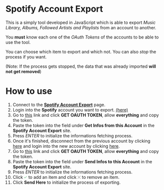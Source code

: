 # Spotify Account Export

This is a simply tool developed in JavaScript which is able to export *Music Library, Albums, Followed Artists and Playlists* from an account to another.

You **must** know each one of the *OAuth Tokens* of the accounts to be able to use the tool.

You can choose which item to export and which not. You can also *stop* the process if you want.

(Note: If the process gets stopped, the data that was already imported **will not get removed**)

# How to use

1. Connect to the [**Spotify Account Export**](http://sasopenna.github.io/spotify/) page.
2. Login into the **Spotify** account you want to export. [(here)](https://accounts.spotify.com/it-IT/login)
3. Go to [this](https://developer.spotify.com/web-api/console/get-current-user/token?scope=user-read-private&scope=user-read-birthdate&scope=user-read-email&scope=playlist-read-private&scope=playlist-read-collaborative&scope=playlist-modify-public&scope=playlist-modify-private&scope=user-library-read&scope=user-library-modify&scope=user-follow-read&scope=user-follow-modify&scope=user-top-read&scope=user-read-playback-state&scope=user-read-recently-played&scope=user-read-currently-playing&scope=user-modify-playback-state) link and click **GET OAUTH TOKEN**, allow **everything** and copy the token.
4. Paste the token into the field under **Get Infos from this Account** in the **Spotify Account Export** site.
5. Press *ENTER* to initialize the informations fetching process.
6. Once it's finished, disconnect from the previous account by clicking [here](https://www.spotify.com/it/logout/) and login into the new account by clicking [here](https://accounts.spotify.com/it-IT/login).
7. Go to [this](https://developer.spotify.com/web-api/console/get-current-user/token?scope=user-read-private&scope=user-read-birthdate&scope=user-read-email&scope=playlist-read-private&scope=playlist-read-collaborative&scope=playlist-modify-public&scope=playlist-modify-private&scope=user-library-read&scope=user-library-modify&scope=user-follow-read&scope=user-follow-modify&scope=user-top-read&scope=user-read-playback-state&scope=user-read-recently-played&scope=user-read-currently-playing&scope=user-modify-playback-state) link and click **GET OAUTH TOKEN**, allow **everything** and copy the token.
8. Paste the token into the field under **Send Infos to this Account** in the **Spotify Account Export** site.
9. Press *ENTER* to initialize the informations fetching process.
10. Click <img src="https://raw.githubusercontent.com/sasopenna/spotify-account-export/master/img/add.png" width="10px"> to add an item and click <img src="https://raw.githubusercontent.com/sasopenna/spotify-account-export/master/img/remove.png" width="10px"> to remove an item.
11. Click **Send Here** to initialize the process of exporting.
